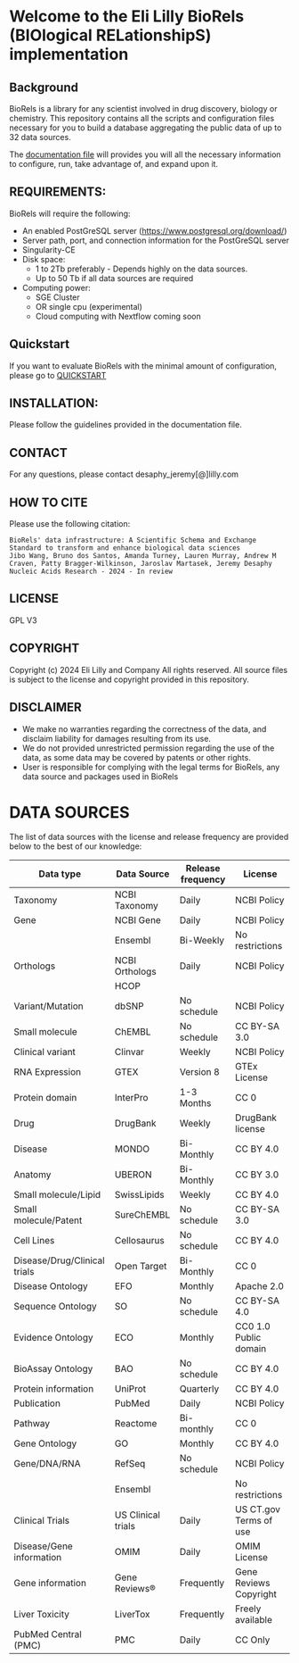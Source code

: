 # Welcome to the Eli Lilly BioRels (BIOlogical RELationshipS) implementation 

## Background
BioRels is a library for any scientist involved in drug discovery, biology or chemistry. 
This repository contains all the scripts and configuration files necessary for you to build
a database aggregating the public data of up to 32 data sources.

The [documentation file](DOCS/Biorels_Complete_documentation.docx) will provides you will all the necessary information to configure, run, take advantage of, and expand upon it.

## REQUIREMENTS:

BioRels will require the following:
* An enabled PostGreSQL server (https://www.postgresql.org/download/) 
* Server path, port, and connection information for the PostGreSQL server
* Singularity-CE
* Disk space:
  * 1 to 2Tb preferably - Depends highly on the data sources.
  * Up to 50 Tb if all data sources are required
* Computing power:
  * SGE Cluster
  * OR single cpu (experimental)
  * Cloud computing with Nextflow coming soon


## Quickstart

If you want to evaluate BioRels with the minimal amount of configuration, please go to [QUICKSTART](BACKEND/INSTALL/QUICKSTART/README.md)

## INSTALLATION:

Please follow the guidelines provided in the documentation file. 

## CONTACT

For any questions, please contact desaphy_jeremy[@]lilly.com

## HOW TO CITE

Please use the following citation:
```
BioRels' data infrastructure: A Scientific Schema and Exchange Standard to transform and enhance biological data sciences
Jibo Wang, Bruno dos Santos, Amanda Turney, Lauren Murray, Andrew M Craven, Patty Bragger-Wilkinson, Jaroslav Martasek, Jeremy Desaphy
Nucleic Acids Research - 2024 - In review
```

## LICENSE

GPL V3


## COPYRIGHT

Copyright (c)  2024 Eli Lilly and Company All rights reserved.
All source files is subject to the license and copyright provided in this repository.

## DISCLAIMER

* We make no warranties regarding the correctness of the data, and disclaim liability for damages resulting from its use. 
* We do not provided unrestricted permission regarding the use of the data, as some data may be covered by patents or other rights. 
* User is responsible for complying with the legal terms for BioRels, any data source and packages used in BioRels



# DATA SOURCES

The list of data sources with the license and release frequency are provided below to the best of our knowledge:

| Data type | Data Source | Release frequency | License |
| --------- | --------- | --------- | --------- |
| Taxonomy  | NCBI Taxonomy | Daily | NCBI Policy |
| Gene  | NCBI Gene | Daily | NCBI Policy |
|  | Ensembl | Bi-Weekly | No restrictions |
| Orthologs  | NCBI Orthologs | Daily | NCBI Policy |
|  | HCOP | |  | CC0 |
| Variant/Mutation  | dbSNP | No schedule | NCBI Policy |
| Small molecule | ChEMBL | No schedule | CC BY-SA 3.0 |
| Clinical variant  | Clinvar | Weekly | NCBI Policy |
| RNA Expression  | GTEX | Version 8  | GTEx License |
| Protein domain  | InterPro | 1-3 Months | CC 0 |
| Drug | DrugBank | Weekly | DrugBank license |
| Disease  | MONDO | Bi-Monthly | CC BY 4.0   |
| Anatomy  | UBERON | Bi-Monthly | CC BY 3.0 |
| Small molecule/Lipid | SwissLipids | Weekly | CC BY 4.0 |
| Small molecule/Patent | SureChEMBL | No schedule | CC BY-SA 3.0 |
| Cell Lines  | Cellosaurus  | No schedule | CC BY 4.0 |
| Disease/Drug/Clinical trials  | Open Target | Bi-Monthly | CC 0 |
| Disease Ontology  | EFO | Monthly | Apache 2.0 |
| Sequence Ontology  | SO | No schedule | CC BY-SA 4.0 |
| Evidence Ontology  | ECO | Monthly | CC0 1.0 Public domain |
| BioAssay Ontology  | BAO  | No schedule | CC BY 4.0 |
| Protein information  | UniProt | Quarterly | CC BY 4.0 |
| Publication  | PubMed | Daily | NCBI Policy |
| Pathway  | Reactome | Bi-monthly | CC 0 |
| Gene Ontology  | GO | Monthly | CC BY 4.0 |
| Gene/DNA/RNA  | RefSeq | No schedule | NCBI Policy |  |
|  | Ensembl |  | No restrictions |
| Clinical Trials | US Clinical trials | Daily | US CT.gov Terms of use |
| Disease/Gene information | OMIM | Daily | OMIM License |
| Gene information | Gene Reviews® |  Frequently | Gene Reviews Copyright | 
| Liver Toxicity | LiverTox |  Frequently | Freely available |
| PubMed Central (PMC) | PMC | Daily | CC Only |